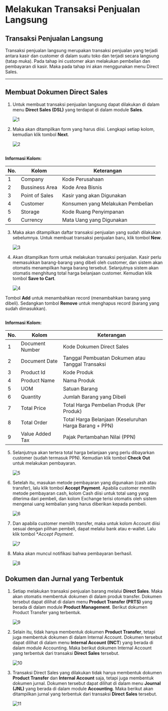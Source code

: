 # Melakukan Transaksi Penjualan Langsung

## Transaksi Penjualan Langsung
Transaksi penjualan langsung merupakan transaksi penjualan yang terjadi antara kasir dan customer di dalam suatu toko dan terjadi secara langsung (tatap muka). Pada tahap ini customer akan melakukan pembelian dan pembayaran di kasir. Maka pada tahap ini akan menggunakan menu Direct Sales.

---

## Membuat Dokumen Direct Sales

1. Untuk membuat transaksi penjualan langsung dapat dilakukan di dalam menu **Direct Sales (DSL)** yang terdapat di dalam module **Sales**.

    ![1](../dokumentasi-akor/transaksi-penjualan-langsung/1.jpg)


2. Maka akan ditampilkan form yang harus diisi. Lengkapi setiap kolom, kemudian klik tombol **Next**.

     ![2](../dokumentasi-akor/transaksi-penjualan-langsung/2.png)

    ```{note} Semua kolom yang bertanda (*) wajib diisi
    ```

**Informasi Kolom:**

| No. | Kolom          | Keterangan                                   |
|-----|----------------|----------------------------------------------|
| 1   | Company        | Kode Perusahaan                              |
| 2   | Bussiness Area | Kode Area Bisnis                             |
| 3   | Point of Sales  | Kasir yang akan Digunakan                    |
| 4   | Customer       | Konsumen yang Melakukan Pembelian           |
| 5   | Storage        | Kode Ruang Penyimpanan                       |
| 6   | Currency       | Mata Uang yang Digunakan                     |

 

3. Maka akan ditampilkan daftar transaksi penjualan yang sudah dilakukan sebelumnya. Untuk membuat transaksi penjualan baru, klik tombol **New**.

    ![3](../dokumentasi-akor/transaksi-penjualan-langsung/3.png)

4. Akan ditampilkan form untuk melakukan transaksi penjualan. Kasir perlu memasukkan barang-barang yang dibeli oleh customer, dan sistem akan otomatis menampilkan harga barang tersebut. Selanjutnya sistem akan otomatis menghitung total harga belanjaan customer. Kemudian klik tombol **Save to Cart**.

    ![4](../dokumentasi-akor/transaksi-penjualan-langsung/4.png)
    

Tombol **Add** untuk menambahkan record (menambahkan barang yang dibeli). Sedangkan tombol **Remove** untuk menghapus record (barang yang sudah dimasukkan).


 ```{note} Semua kolom yang bertanda (*) wajib diisi
```

**Informasi Kolom:**

| No. | Kolom          | Keterangan                                             |
|-----|----------------|--------------------------------------------------------|
| 1   | Document Number| Kode Dokumen Direct Sales                              |
| 2   | Document Date  | Tanggal Pembuatan Dokumen atau Tanggal Transaksi       |
| 3   | Product Id     | Kode Produk                                            |
| 4   | Product Name   | Nama Produk                                            |
| 5   | UOM            | Satuan Barang                                          |
| 6   | Quantity       | Jumlah Barang yang Dibeli                              |
| 7   | Total Price    | Total Harga Pembelian Produk (Per Produk)              |
| 8   | Total Order    | Total Harga Belanjaan (Keseluruhan Harga Barang + PPN) |
| 9   | Value Added Tax| Pajak Pertambahan Nilai (PPN)                          |

 

5. Selanjutnya akan tertera total harga belanjaan yang perlu dibayarkan customer (sudah termasuk PPN). Kemudian klik tombol **Check Out** untuk melakukan pembayaran. 

    ![5](../dokumentasi-akor/transaksi-penjualan-langsung/5.png)
    
6. Setelah itu, masukan metode pembayaran yang digunakan (cash atau transfer), lalu klik tombol **Accept Payment**. Apabila customer memilih metode pembayaran cash, kolom Cash diisi untuk total uang yang diterima dari pembeli, dan kolom Exchange terisi otomatis oleh sistem mengenai uang kembalian yang harus diberikan kepada pembeli.

    ![6](../dokumentasi-akor/transaksi-penjualan-langsung/6.png)

7. Dan apabila customer memilih transfer, maka untuk kolom Account diisi sesuai dengan pilihan pembeli, dapat melalui bank atau e-wallet. Lalu klik tombol **Accept Payment*. 

    ![7](../dokumentasi-akor/transaksi-penjualan-langsung/7.png)

8. Maka akan muncul notifikasi bahwa pembayaran berhasil.

    ![8](../dokumentasi-akor/transaksi-penjualan-langsung/8.png)

## Dokumen dan Jurnal  yang Terbentuk

1. Setiap melakukan transaksi penjualan barang melalui **Direct Sales**. Maka akan otomatis membentuk dokumen di dalam produk transfer. Dokumen tersebut dapat dilihat di dalam menu **Product Transfer (PRTS)** yang berada di dalam module **Product Management**. Berikut dokumen Product Transfer yang terbentuk.

    ![9](../dokumentasi-akor/transaksi-penjualan-langsung/9.png)

2. Selain itu, tidak hanya membentuk dokumen **Product Transfer**, tetapi juga membentuk dokumen di dalam Internal Account. Dokumen tersebut dapat dilihat di dalam menu **Internal Account (INCT**) yang berada di dalam module Accounting. Maka berikut dokumen Internal Account yang terbentuk dari transaksi **Direct Sales** tersebut.

    ![10](../dokumentasi-akor/transaksi-penjualan-langsung/10.png)

3. Transaksi Direct Sales yang dilakukan tidak hanya membentuk dokumen **Product Transfer** dan **Internal Account** saja, tetapi juga membentuk dokumen jurnal. Dokumen tersebut dapat dilihat di dalam menu **Journal (JNL)** yang berada di dalam module **Accounting**. Maka berikut akan ditampilkan jurnal yang terbentuk dari transaksi **Direct Sales** tersebut.

    ![11](../dokumentasi-akor/transaksi-penjualan-langsung/11.png)


```{tableofcontents}
```

